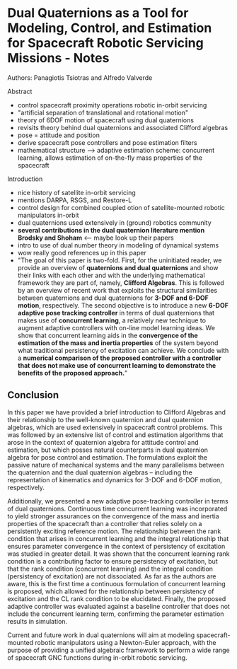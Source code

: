 # Dual Quaternions as a Tool for Modeling, Control, and Estimation for Spacecraft Robotic Servicing Missions - Notes 
Authors: Panagiotis Tsiotras and Alfredo Valverde

Abstract
- control spacecraft proximity operations robotic in-orbit servicing 
- "artificial separation of translational and rotational motion" 
- theory of 6DOF motion of spacecraft using dual quaternions 
- revisits theory behind dual quaternions and associated Clifford algebras 
- pose = attitude and position 
- derive spacecraft pose controllers and pose estimation filters 
- mathematical structure --> adaptive estimation scheme: concurrent learning, allows estimation of on-the-fly mass properties of the spacecraft 

Introduction 
- nice history of satellite in-orbit servicing 
- mentions DARPA, RSGS, and Restore-L 
- control design for combined coupled otion of satellite-mounted robotic manipulators in-orbit 
- dual quaternions used extensively in (ground) robotics community 
- **several contributions in the dual quaternion literature mention Brodsky and Shoham** <-- maybe look up their papers 
- intro to use of dual number theory in modeling of dynamical systems 
- wow really good references up in this paper 
- "The goal of this paper is two-fold. First, for the uninitiated reader, we provide an overview of **quaternions and dual
quaternions** and show their links with each other and with the underlying mathematical framework they are part of,
namely, **Clifford Algebras**. This is followed by an overview of recent work that exploits the structural similarities
between quaternions and dual quaternions for **3-DOF and 6-DOF motion**, respectively. The second objective is to
introduce a new **6-DOF adaptive pose tracking controller** in terms of dual quaternions that makes use of **concurrent
learning**, a relatively new technique to augment adaptive controllers with on-line model learning ideas. We show that
concurrent learning aids in the **convergence of the estimation of the mass and inertia properties** of the system beyond
what traditional persistency of excitation can achieve. We conclude with a **numerical comparison of the proposed
controller with a controller that does not make use of concurrent learning to demonstrate the benefits of the proposed
approach.**" 

## Conclusion

In this paper we have provided a brief introduction to Clifford Algebras and their relationship to the well-known
quaternion and dual quaternion algebras, which are used extensively in spacecraft control problems. This was followed
by an extensive list of control and estimation algorithms that arose in the context of quaternion algebra for attitude
control and estimation, but which posses natural counterparts in dual quaternion algebra for pose control and estimation.
The formulations exploit the passive nature of mechanical systems and the many parallelisms between the quaternion
and the dual quaternion algebras – including the representation of kinematics and dynamics for 3-DOF and 6-DOF
motion, respectively.

Additionally, we presented a new adaptive pose-tracking controller in terms of dual quaternions. Continuous time concurrent learning was incorporated to yield stronger assurances on the convergence of the mass and inertia
properties of the spacecraft than a controller that relies solely on a persistently exciting reference motion. The
relationship between the rank condition that arises in concurrent learning and the integral relationship that ensures
parameter convergence in the context of persistency of excitation was studied in greater detail. It was shown that
the concurrent learning rank condition is a contributing factor to ensure persistency of excitation, but that the rank
condition (concurrent learning) and the integral condition (persistency of excitation) are not dissociated. As far as the
authors are aware, this is the first time a continuous formulation of concurrent learning is proposed, which allowed for
the relationship between persistency of excitation and the CL rank condition to be elucidated. Finally, the proposed
adaptive controller was evaluated against a baseline controller that does not include the concurrent learning term,
confirming the parameter estimation results in simulation.

Current and future work in dual quaternions will aim at modeling spacecraft-mounted robotic manipulators using
a Newton-Euler approach, with the purpose of providing a unified algebraic framework to perform a wide range of
spacecraft GNC functions during in-orbit robotic servicing.
